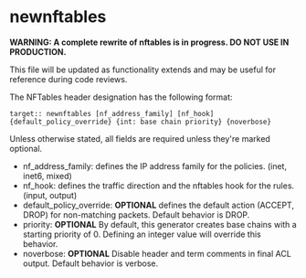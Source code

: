 # newnftables

**WARNING: A complete rewrite of nftables is in progress. DO NOT USE IN PRODUCTION.**

This file will be updated as functionality extends and may be useful for reference during code reviews.

The NFTables header designation has the following format:
```
target:: newnftables [nf_address_family] [nf_hook] {default_policy_override} {int: base chain priority} {noverbose}
```

Unless otherwise stated, all fields are required unless they're marked optional.

  * nf_address_family: defines the IP address family for the policies. (inet, inet6, mixed)
  * nf_hook: defines the traffic direction and the nftables hook for the rules. (input, output)
  * default_policy_override: **OPTIONAL** defines the default action (ACCEPT, DROP) for non-matching packets. Default behavior is DROP.
  * priority:  **OPTIONAL** By default, this generator creates base chains with a starting priority of 0. Defining an integer value will override this behavior.
  * noverbose: **OPTIONAL** Disable header and term comments in final ACL output. Default behavior is verbose.


